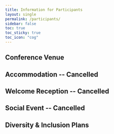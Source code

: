 ```yaml
---
title: Information for Participants
layout: single
permalink: /participants/
sidebar: false
toc: true
toc_sticky: true
toc_icon: "cog"
---
```



## Conference Venue

## Accommodation -- Cancelled

## Welcome Reception -- Cancelled

## Social Event -- Cancelled

## Diversity & Inclusion Plans



